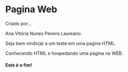 <!DOCTYPE html>
<html>
    
 <head>
  <title>Page Title</title>
 </head>

 <body>

  <h1>Pagina Web</h1>               
  <p>Criado por...</p>
  <p>Ana Vitória Nunes Pereira Laureano.</p>
  <p>Seja bem vindo(a) a um teste em uma pagina HTML.</p>
  <p>Conhecendo HTML e hospedando uma página na WEB.</p>     
  <h4>Este é o fim!</h4> 

</body>

 </html>

